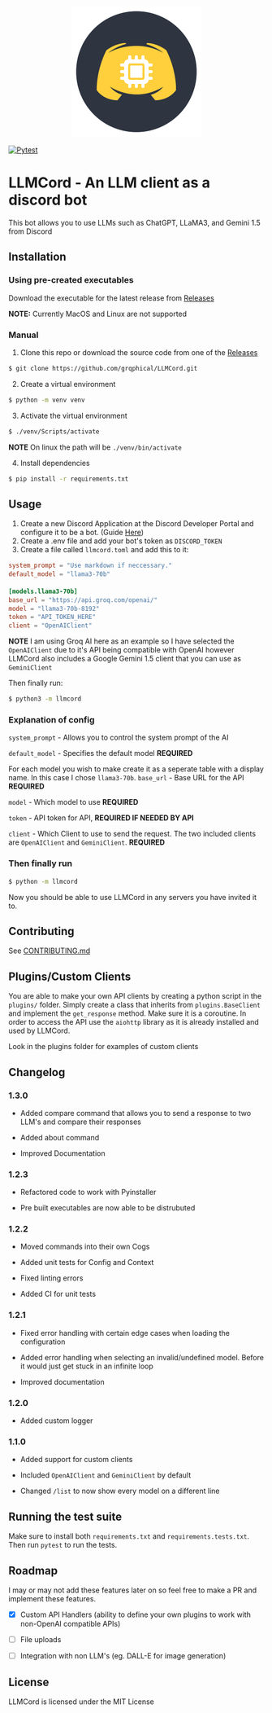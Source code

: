 <p align="center">
    <img src="https://github.com/grqphical/llmcord/blob/main/llmcord_logo.png" width="256" height="256"/>
</p>

[![Pytest](https://github.com/grqphical/llmcord/actions/workflows/python-test.yml/badge.svg)](https://github.com/grqphical/llmcord/actions/workflows/python-test.yml)

# LLMCord - An LLM client as a discord bot

This bot allows you to use LLMs such as ChatGPT, LLaMA3, and Gemini 1.5 from Discord

## Installation

### Using pre-created executables

Download the executable for the latest release from [Releases](https://github.com/grqphical/llmcord/releases)

**NOTE:** Currently MacOS and Linux are not supported

### Manual

1. Clone this repo or download the source code from one of the [Releases](https://github.com/grqphical/llmcord/releases)

```bash
$ git clone https://github.com/grqphical/LLMCord.git
```

2. Create a virtual environment

```bash
$ python -m venv venv
```

3. Activate the virtual environment

```bash
$ ./venv/Scripts/activate
```

**NOTE** On linux the path will be `./venv/bin/activate`

4. Install dependencies

```bash
$ pip install -r requirements.txt
```

## Usage

1. Create a new Discord Application at the Discord Developer Portal and configure it to be a bot. (Guide [Here](https://discordpy.readthedocs.io/en/stable/discord.html))
2. Create a .env file and add your bot's token as `DISCORD_TOKEN`
3. Create a file called `llmcord.toml` and add this to it:

```toml
system_prompt = "Use markdown if neccessary."
default_model = "llama3-70b"

[models.llama3-70b]
base_url = "https://api.groq.com/openai/"
model = "llama3-70b-8192"
token = "API_TOKEN_HERE"
client = "OpenAIClient"
```

**NOTE** I am using Groq AI here as an example so I have selected the `OpenAIClient` due to it's API being compatible with OpenAI however LLMCord also includes a Google Gemini 1.5 client that you can use as `GeminiClient`

Then finally run:

```bash
$ python3 -m llmcord
```

### Explanation of config

`system_prompt` - Allows you to control the system prompt of the AI

`default_model` - Specifies the default model **REQUIRED**

For each model you wish to make create it as a seperate table with a display name. In this case I chose `llama3-70b`.
`base_url` - Base URL for the API **REQUIRED**

`model` - Which model to use **REQUIRED**

`token` - API token for API, **REQUIRED IF NEEDED BY API**

`client` - Which Client to use to send the request. The two included clients are `OpenAIClient` and `GeminiClient`. **REQUIRED**

### Then finally run

```bash
$ python -m llmcord
```

Now you should be able to use LLMCord in any servers you have invited it to.

## Contributing

See [CONTRIBUTING.md](https://github.com/grqphical/llmcord/blob/main/CONTRIBUTING.md)

## Plugins/Custom Clients

You are able to make your own API clients by creating a python script in the `plugins/` folder. Simply create a class that inherits from `plugins.BaseClient` and implement
the `get_response` method. Make sure it is a coroutine. In order to access the API use the `aiohttp` library as it is already installed and used by LLMCord.

Look in the plugins folder for examples of custom clients

## Changelog

### 1.3.0

- Added compare command that allows you to send a response to two LLM's and compare their responses

- Added about command

- Improved Documentation

### 1.2.3

- Refactored code to work with Pyinstaller

- Pre built executables are now able to be distrubuted

### 1.2.2

- Moved commands into their own Cogs

- Added unit tests for Config and Context

- Fixed linting errors

- Added CI for unit tests

### 1.2.1

- Fixed error handling with certain edge cases when loading the configuration

- Added error handling when selecting an invalid/undefined model. Before it would just get stuck in an infinite loop

- Improved documentation

### 1.2.0

- Added custom logger

### 1.1.0

- Added support for custom clients

- Included `OpenAIClient` and `GeminiClient` by default

- Changed `/list` to now show every model on a different line

## Running the test suite

Make sure to install both `requirements.txt` and `requirements.tests.txt`. Then run `pytest` to run the tests.

## Roadmap

I may or may not add these features later on so feel free to make a PR and implement these features.

- [x] Custom API Handlers (ability to define your own plugins to work with non-OpenAI compatible APIs)

- [ ] File uploads

- [ ] Integration with non LLM's (eg. DALL-E for image generation)

## License

LLMCord is licensed under the MIT License
